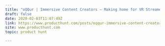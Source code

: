 ```yaml
---
title: "oQQur | Immersive Content Creators — Making home for VR Streamers"
draft: false
date: 2020-02-03T11:07:49Z
link: https://www.producthunt.com/posts/oqqur-immersive-content-creators?utm_medium=RSS&utm_source=hune
site: www.producthunt.com
topic: product hunt  

---
```

